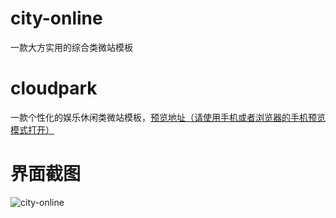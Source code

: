 # city-online
一款大方实用的综合类微站模板
# cloudpark
一款个性化的娱乐休闲类微站模板，[预览地址（请使用手机或者浏览器的手机预览模式打开）](http://app4app.applinzi.com/LocalLife/ "预览地址")
# 界面截图
![city-online](http://app4app.applinzi.com/resume/img/portfolio/city.jpg "city-online")

